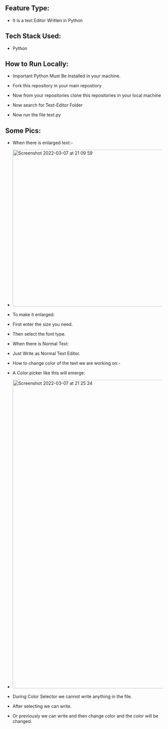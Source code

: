 ## Feature Type:

- It is a text Editor Written in Python

## Tech Stack Used:

- Python

## How to Run Locally:

- Important Python Must Be Installed in your machine.

- Fork this repository in your main repostiory
- Now from your repositories clone this repositories in your local machine
- Now search for Text-Editor Folder
- Now run the file text.py

## Some Pics:

-  When there is enlarged text:-
- <img width="500" alt="Screenshot 2022-03-07 at 21 09 59" src="https://user-images.githubusercontent.com/77090462/157068123-7390f520-d17a-4e2f-ad99-7642120156fa.png">
- To make it enlarged: 
-  First enter the size you need.
-  Then select the font type.


- When there is Normal Text: 
-  Just Write as Normal Text Editor.

- How to change color of the text we are working on:-
-   A Color picker like this will emerge:
-   <img width="984" alt="Screenshot 2022-03-07 at 21 25 24" src="https://user-images.githubusercontent.com/77090462/157069707-2b85324e-74fc-44a6-910f-3e6ed4e00f6b.png">
-   During Color Selector we cannot write anything in the file.
-   After selecting we can write.
-   Or previously we can write and then change color and the color will be changed.
